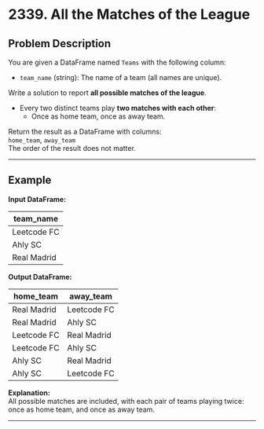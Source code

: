 # 2339. All the Matches of the League

## Problem Description

You are given a DataFrame named `Teams` with the following column:
- `team_name` (string): The name of a team (all names are unique).

Write a solution to report **all possible matches of the league**.  
- Every two distinct teams play **two matches with each other**:  
  - Once as home team, once as away team.

Return the result as a DataFrame with columns:  
`home_team`, `away_team`  
The order of the result does not matter.

---

## Example

**Input DataFrame:**

| team_name   |
|-------------|
| Leetcode FC |
| Ahly SC     |
| Real Madrid |

**Output DataFrame:**

| home_team    | away_team   |
|--------------|-------------|
| Real Madrid  | Leetcode FC |
| Real Madrid  | Ahly SC     |
| Leetcode FC  | Real Madrid |
| Leetcode FC  | Ahly SC     |
| Ahly SC      | Real Madrid |
| Ahly SC      | Leetcode FC |

**Explanation:**  
All possible matches are included, with each pair of teams playing twice:  
once as home team, and once as away team.

---